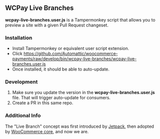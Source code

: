 ## WCPay Live Branches

**wcpay-live-branches.user.js** is a Tampermonkey script that allows you to preview a site with a given Pull Request changeset.

### Installation

* Install Tampermonkey or equivalent user script extension.
* Click https://github.com/Automattic/woocommerce-payments/raw/develop/bin/wcpay-live-branches/wcpay-live-branches.user.js
* Once installed, it should be able to auto-update.

### Development

1. Make sure you update the version in the **wcpay-live-branches.user.js** file. That will trigger auto-update for consumers.
2. Create a PR in this same repo.

### Additional Info

The "Live Branch" concept was first introduced by [Jetpack](https://github.com/Automattic/jetpack/tree/trunk/tools/jetpack-live-branches), then adopted by [WooCommerce core](https://github.com/woocommerce/woocommerce/tree/trunk/plugins/woocommerce-beta-tester/userscripts), and now we are. 
